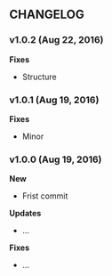 ## CHANGELOG

### v1.0.2 (Aug 22, 2016)

**Fixes**
- Structure

### v1.0.1 (Aug 19, 2016)

**Fixes**
- Minor

### v1.0.0 (Aug 19, 2016)

**New**
- Frist commit

**Updates**
- ...

**Fixes**
- ...
